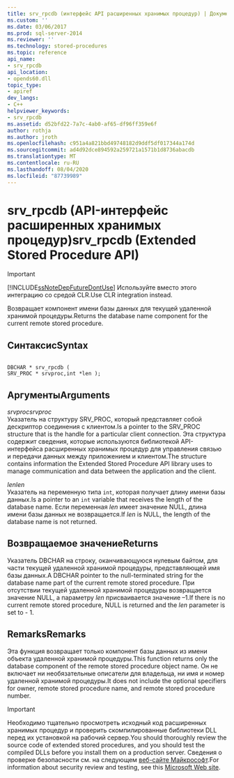 ```yaml
---
title: srv_rpcdb (интерфейс API расширенных хранимых процедур) | Документы Майкрософт
ms.custom: ''
ms.date: 03/06/2017
ms.prod: sql-server-2014
ms.reviewer: ''
ms.technology: stored-procedures
ms.topic: reference
api_name:
- srv_rpcdb
api_location:
- opends60.dll
topic_type:
- apiref
dev_langs:
- C++
helpviewer_keywords:
- srv_rpcdb
ms.assetid: d52bfd22-7a7c-4ab0-af65-df96ff359e6f
author: rothja
ms.author: jroth
ms.openlocfilehash: c951a4a821bbd49748182d9ddf5df017344a174d
ms.sourcegitcommit: ad4d92dce894592a259721a1571b1d8736abacdb
ms.translationtype: MT
ms.contentlocale: ru-RU
ms.lasthandoff: 08/04/2020
ms.locfileid: "87739989"
---
```

# <a name="srv_rpcdb-extended-stored-procedure-api"></a><span data-ttu-id="d79bd-102">srv_rpcdb (API-интерфейс расширенных хранимых процедур)</span><span class="sxs-lookup"><span data-stu-id="d79bd-102">srv_rpcdb (Extended Stored Procedure API)</span></span>
    
> [!IMPORTANT]  
>  [!INCLUDE[ssNoteDepFutureDontUse](../../includes/ssnotedepfuturedontuse-md.md)] <span data-ttu-id="d79bd-103">Используйте вместо этого интеграцию со средой CLR.</span><span class="sxs-lookup"><span data-stu-id="d79bd-103">Use CLR integration instead.</span></span>  
  
 <span data-ttu-id="d79bd-104">Возвращает компонент имени базы данных для текущей удаленной хранимой процедуры.</span><span class="sxs-lookup"><span data-stu-id="d79bd-104">Returns the database name component for the current remote stored procedure.</span></span>  
  
## <a name="syntax"></a><span data-ttu-id="d79bd-105">Синтаксис</span><span class="sxs-lookup"><span data-stu-id="d79bd-105">Syntax</span></span>  
  
```  
  
DBCHAR * srv_rpcdb (  
SRV_PROC * srvproc,int *len );  
```  
  
## <a name="arguments"></a><span data-ttu-id="d79bd-106">Аргументы</span><span class="sxs-lookup"><span data-stu-id="d79bd-106">Arguments</span></span>  
 <span data-ttu-id="d79bd-107">*srvproc*</span><span class="sxs-lookup"><span data-stu-id="d79bd-107">*srvproc*</span></span>  
 <span data-ttu-id="d79bd-108">Указатель на структуру SRV_PROC, который представляет собой дескриптор соединения с клиентом.</span><span class="sxs-lookup"><span data-stu-id="d79bd-108">Is a pointer to the SRV_PROC structure that is the handle for a particular client connection.</span></span> <span data-ttu-id="d79bd-109">Эта структура содержит сведения, которые используются библиотекой API-интерфейса расширенных хранимых процедур для управления связью и передачи данных между приложением и клиентом.</span><span class="sxs-lookup"><span data-stu-id="d79bd-109">The structure contains information the Extended Stored Procedure API library uses to manage communication and data between the application and the client.</span></span>  
  
 <span data-ttu-id="d79bd-110">*len*</span><span class="sxs-lookup"><span data-stu-id="d79bd-110">*len*</span></span>  
 <span data-ttu-id="d79bd-111">Указатель на переменную типа `int`, которая получает длину имени базы данных.</span><span class="sxs-lookup"><span data-stu-id="d79bd-111">Is a pointer to an `int` variable that receives the length of the database name.</span></span> <span data-ttu-id="d79bd-112">Если переменная *len* имеет значение NULL, длина имени базы данных не возвращается.</span><span class="sxs-lookup"><span data-stu-id="d79bd-112">If *len* is NULL, the length of the database name is not returned.</span></span>  
  
## <a name="returns"></a><span data-ttu-id="d79bd-113">Возвращаемое значение</span><span class="sxs-lookup"><span data-stu-id="d79bd-113">Returns</span></span>  
 <span data-ttu-id="d79bd-114">Указатель DBCHAR на строку, оканчивающуюся нулевым байтом, для части текущей удаленной хранимой процедуры, представляющей имя базы данных.</span><span class="sxs-lookup"><span data-stu-id="d79bd-114">A DBCHAR pointer to the null-terminated string for the database name part of the current remote stored procedure.</span></span> <span data-ttu-id="d79bd-115">При отсутствии текущей удаленной хранимой процедуры возвращается значение NULL, а параметру *len* присваивается значение –1.</span><span class="sxs-lookup"><span data-stu-id="d79bd-115">If there is no current remote stored procedure, NULL is returned and the *len* parameter is set to - 1.</span></span>  
  
## <a name="remarks"></a><span data-ttu-id="d79bd-116">Remarks</span><span class="sxs-lookup"><span data-stu-id="d79bd-116">Remarks</span></span>  
 <span data-ttu-id="d79bd-117">Эта функция возвращает только компонент базы данных из имени объекта удаленной хранимой процедуры.</span><span class="sxs-lookup"><span data-stu-id="d79bd-117">This function returns only the database component of the remote stored procedure object name.</span></span> <span data-ttu-id="d79bd-118">Он не включает ни необязательные описатели для владельца, ни имя и номер удаленной хранимой процедуры.</span><span class="sxs-lookup"><span data-stu-id="d79bd-118">It does not include the optional specifiers for owner, remote stored procedure name, and remote stored procedure number.</span></span>  
  
> [!IMPORTANT]  
>  <span data-ttu-id="d79bd-119">Необходимо тщательно просмотреть исходный код расширенных хранимых процедур и проверить скомпилированные библиотеки DLL перед их установкой на рабочий сервер.</span><span class="sxs-lookup"><span data-stu-id="d79bd-119">You should thoroughly review the source code of extended stored procedures, and you should test the compiled DLLs before you install them on a production server.</span></span> <span data-ttu-id="d79bd-120">Сведения о проверке безопасности см. на следующем [веб-сайте Майкрософт](https://go.microsoft.com/fwlink/?LinkID=54761&amp;clcid=0x409https://msdn.microsoft.com/security/).</span><span class="sxs-lookup"><span data-stu-id="d79bd-120">For information about security review and testing, see this [Microsoft Web site](https://go.microsoft.com/fwlink/?LinkID=54761&amp;clcid=0x409https://msdn.microsoft.com/security/).</span></span>  
  
  
